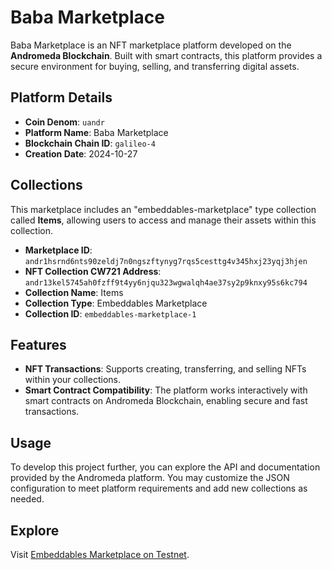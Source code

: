 # Baba Marketplace

Baba Marketplace is an NFT marketplace platform developed on the **Andromeda Blockchain**. Built with smart contracts, this platform provides a secure environment for buying, selling, and transferring digital assets.

## Platform Details
- **Coin Denom**: `uandr`
- **Platform Name**: Baba Marketplace
- **Blockchain Chain ID**: `galileo-4`
- **Creation Date**: 2024-10-27

## Collections
This marketplace includes an "embeddables-marketplace" type collection called **Items**, allowing users to access and manage their assets within this collection.

- **Marketplace ID**: `andr1hsrnd6nts90zeldj7n0ngszftynyg7rqs5cesttg4v345hxj23yqj3hjen`
- **NFT Collection CW721 Address**: `andr13kel5745ah0fzff9t4yy6njqu323wgwalqh4ae37sy2p9knxy95s6kc794`
- **Collection Name**: Items
- **Collection Type**: Embeddables Marketplace
- **Collection ID**: `embeddables-marketplace-1`

## Features
- **NFT Transactions**: Supports creating, transferring, and selling NFTs within your collections.
- **Smart Contract Compatibility**: The platform works interactively with smart contracts on Andromeda Blockchain, enabling secure and fast transactions.

## Usage
To develop this project further, you can explore the API and documentation provided by the Andromeda platform. You may customize the JSON configuration to meet platform requirements and add new collections as needed.

## Explore
Visit [Embeddables Marketplace on Testnet](https://embeddables.testnet.andromedaprotocol.io/galileo-4/baba-marketplace).
